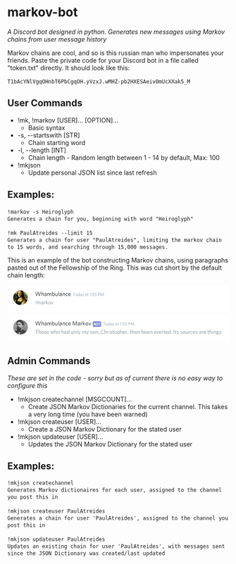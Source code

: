 # markov-bot
*A Discord bot designed in python. Generates new messages using Markov chains from user message history*

Markov chains are cool, and so is this russian man who impersonates your friends.
Paste the private code for your Discord bot in a file called "token.txt" directly. It should look like this:
```
T1bAcYNlVgqOHnbT6PbCgqOH.yVzxJ.wMHZ-pb2HXESAeiv0mUcXXak5_M
```
## User Commands
* !mk, !markov [USER]... [OPTION]...
  * Basic syntax
* -s, --startswith [STR]
  * Chain starting word
* -l, --length [INT]
  * Chain length - Random length between 1 - 14 by default, Max: 100
* !mkjson
  * Update personal JSON list since last refresh
  
## Examples:
```
!markov -s Heiroglyph
Generates a chain for you, beginning with word "Heiroglyph"

!mk PaulAtreides --limit 15
Generates a chain for user "PaulAtreides", limiting the markov chain to 15 words, and searching through 15,000 messages.
```

This is an example of the bot constructing Markov chains, using paragraphs pasted out of the Fellowship of the Ring. This was cut short by the default chain length:

![markov-bot test with LOTR paragraphs](https://raw.githubusercontent.com/whambulance/markov-bot/master/markovtest1.png)

## Admin Commands
*These are set in the code - sorry but as of current there is no easy way to configure this*
* !mkjson createchannel [MSGCOUNT]...
  * Create JSON Markov Dictionaries for the current channel. This takes a very long time (you have been warned)
* !mkjson createuser [USER]...
  * Create a JSON Markov Dictionary for the stated user
* !mkjson updateuser [USER]...
  * Updates the JSON Markov Dictionary for the stated user
  
## Examples:
```
!mkjson createchannel
Generates Markov dictionaires for each user, assigned to the channel you post this in

!mkjson createuser PaulAtreides
Generates a chain for user 'PaulAtreides', assigned to the channel you post this in

!mkjson updateuser PaulAtreides
Updates an existing chain for user 'PaulAtreides', with messages sent since the JSON Dictionary was created/last updated
```
